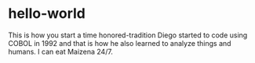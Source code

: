 # hello-world
This is how you start a time honored-tradition
Diego started to code using COBOL in 1992 and that is how he also learned to analyze things and humans.
I can eat Maizena 24/7. 
